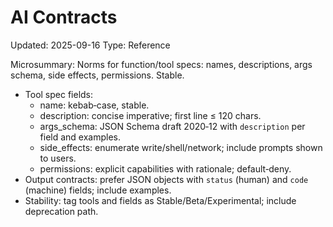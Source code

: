 # AI Contracts
Updated: 2025-09-16
Type: Reference

Microsummary: Norms for function/tool specs: names, descriptions, args schema, side effects, permissions. Stable.

- Tool spec fields:
  - name: kebab‑case, stable.
  - description: concise imperative; first line ≤ 120 chars.
  - args_schema: JSON Schema draft 2020‑12 with `description` per field and examples.
  - side_effects: enumerate write/shell/network; include prompts shown to users.
  - permissions: explicit capabilities with rationale; default‑deny.
- Output contracts: prefer JSON objects with `status` (human) and `code` (machine) fields; include examples.
- Stability: tag tools and fields as Stable/Beta/Experimental; include deprecation path.

